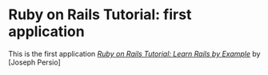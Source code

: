 # Ruby on Rails Tutorial: first application

This is the first application [*Ruby on Rails Tutorial: Learn Rails by Example*](http://railstutorial.org/) by [Joseph Persio]